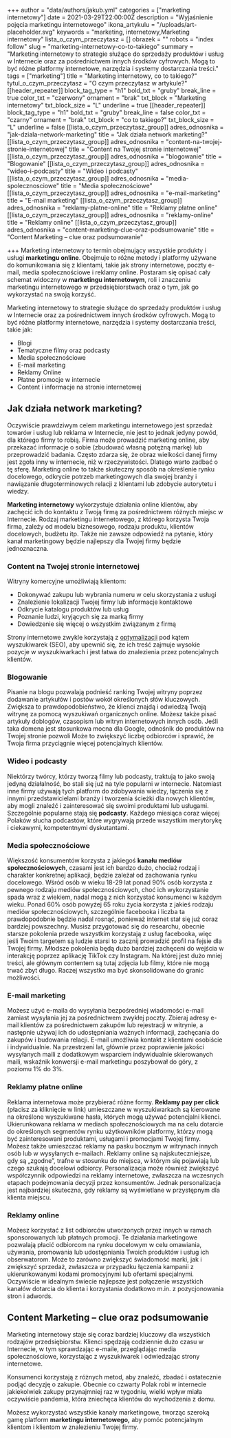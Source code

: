 +++
author = "data/authors/jakub.yml"
categories = ["marketing internetowy"]
date = 2021-03-29T22:00:00Z
description = "Wyjaśnienie pojęcia marketingu internetowego"
ikona_artykulu = "/uploads/art-placeholder.svg"
keywords = "marketing, internetowy,Marketing internetowy"
lista_o_czym_przeczytasz = []
obrazek = ""
robots = "index follow"
slug = "marketing-internetowy-co-to-takiego"
summary = "Marketing internetowy to strategie służące do sprzedaży produktów i usług w Internecie oraz za pośrednictwem innych środków cyfrowych. Mogą to być różne platformy internetowe, narzędzia i systemy dostarczania treści."
tags = ["marketing"]
title = "Marketing internetowy, co to takiego?"
tytul_o_czym_przeczytasz = "O czym przeczytasz w artykule?"
[[header_repeater]]
block_tag_type = "h1"
bold_txt = "gruby"
break_line = true
color_txt = "czerwony"
ornament = "brak"
txt_block = "Marketing internetowy"
txt_block_size = "L"
underline = true
[[header_repeater]]
block_tag_type = "h1"
bold_txt = "gruby"
break_line = false
color_txt = "czarny"
ornament = "brak"
txt_block = "co to takiego?"
txt_block_size = "L"
underline = false
[[lista_o_czym_przeczytasz_group]]
adres_odnosnika = "jak-dziala-network-marketing"
title = "Jak działa network marketing?"
[[lista_o_czym_przeczytasz_group]]
adres_odnosnika = "content-na-twojej-stronie-internetowej"
title = "Content na Twojej stronie internetowej"
[[lista_o_czym_przeczytasz_group]]
adres_odnosnika = "blogowanie"
title = "Blogowanie"
[[lista_o_czym_przeczytasz_group]]
adres_odnosnika = "wideo-i-podcasty"
title = "Wideo i podcasty"
[[lista_o_czym_przeczytasz_group]]
adres_odnosnika = "media-spolecznosciowe"
title = "Media społecznościowe"
[[lista_o_czym_przeczytasz_group]]
adres_odnosnika = "e-mail-marketing"
title = "E-mail marketing"
[[lista_o_czym_przeczytasz_group]]
adres_odnosnika = "reklamy-platne-online"
title = "Reklamy płatne online"
[[lista_o_czym_przeczytasz_group]]
adres_odnosnika = "reklamy-online"
title = "Reklamy online"
[[lista_o_czym_przeczytasz_group]]
adres_odnosnika = "content-marketing-clue-oraz-podsumowanie"
title = "Content Marketing – clue oraz podsumowanie"

+++
Marketing internetowy to termin obejmujący wszystkie produkty i usługi **marketingu online**. Obejmuje to różne metody i platformy używane do komunikowania się z klientami, takie jak strony internetowe, poczty e-mail, media społecznościowe i reklamy online. Postaram się opisać cały schemat widoczny w **marketingu internetowym**, roli i znaczeniu marketingu internetowego w przedsiębiorstwach oraz o tym, jak go wykorzystać na swoją korzyść.

Marketing internetowy to strategie służące do sprzedaży produktów i usług w Internecie oraz za pośrednictwem innych środków cyfrowych. Mogą to być różne platformy internetowe, narzędzia i systemy dostarczania treści, takie jak:

* Blogi
* Tematyczne filmy oraz podcasty
* Media społecznościowe
* E-mail marketing
* Reklamy Online
* Płatne promocje w internecie
* Content i informacje na stronie internetowej

## Jak działa network marketing?

Oczywiście prawdziwym celem marketingu internetowego jest sprzedaż towarów i usług lub reklama w Internecie, nie jest to jednak jedyny powód, dla którego firmy to robią. Firma może prowadzić marketing online, aby przekazać informacje o sobie (zbudować własną potężną markę) lub przeprowadzić badania. Często zdarza się, że obraz wielkości danej firmy jest zgoła inny w internecie, niż w rzeczywistości. Dlatego warto zadbać o tę sferę. Marketing online to także skuteczny sposób na określenie rynku docelowego, odkrycie potrzeb marketingowych dla swojej branży i nawiązanie długoterminowych relacji z klientami lub zdobycie autorytetu i wiedzy.

**Marketing internetowy** wykorzystuje działania online klientów, aby zachęcić ich do kontaktu z Twoją firmą za pośrednictwem różnych miejsc w Internecie. Rodzaj marketingu internetowego, z którego korzysta Twoja firma, zależy od modelu biznesowego, rodzaju produktu, klientów docelowych, budżetu itp. Także nie zawsze odpowiedź na pytanie, który kanał marketingowy będzie najlepszy dla Twojej firmy będzie jednoznaczna.

### Content na Twojej stronie internetowej

Witryny komercyjne umożliwiają klientom:

* Dokonywać zakupu lub wybrania numeru w celu skorzystania z usługi
* Znalezienie lokalizacji Twojej firmy lub informacje kontaktowe
* Odkrycie katalogu produktów lub usług
* Poznanie ludzi, kryjących się za marką firmy
* Dowiedzenie się więcej o wszystkim związanym z firmą

Strony internetowe zwykle korzystają z [optymalizacji](/optymalizacja-seo/) pod kątem wyszukiwarek (SEO), aby upewnić się, że ich treść zajmuje wysokie pozycje w wyszukiwarkach i jest łatwa do znalezienia przez potencjalnych klientów.

### Blogowanie

Pisanie na blogu pozwalają podnieść ranking Twojej witryny poprzez dodawanie artykułów i postów wokół określonych słów kluczowych. Zwiększa to prawdopodobieństwo, że klienci znajdą i odwiedzą Twoją witrynę za pomocą wyszukiwań organicznych online. Możesz także pisać artykuły do ​​blogów, czasopism lub witryn internetowych innych osób. Jeśli taka domena jest stosunkowa mocna dla Google, odnośnik do produktów na Twojej stronie pozwoli Może to zwiększyć liczbę odbiorców i sprawić, że Twoja firma przyciągnie więcej potencjalnych klientów.

### Wideo i podcasty

Niektórzy twórcy, którzy tworzą filmy lub podcasty, traktują to jako swoją jedyną działalność, bo stali się już na tyle popularni w internecie. Natomiast inne firmy używają tych platform do zdobywania wiedzy, łączenia się z innymi przedstawicielami branży i tworzenia ścieżki dla nowych klientów, aby mogli znaleźć i zainteresować się swoimi produktami lub usługami. Szczególnie popularne stają się **podcasty**. Każdego miesiąca coraz więcej Polaków słucha podcastów, które wygrywają przede wszystkim merytorykę i ciekawymi, kompetentnymi dyskutantami.

### Media społecznościowe

Większość konsumentów korzysta z jakiegoś **kanału mediów społecznościowych**, czasami jest ich bardzo dużo, chociaż rodzaj i charakter konkretnej aplikacji, będzie zależał od zachowania rynku docelowego. Wśród osób w wieku 18-29 lat ponad 90% osób korzysta z pewnego rodzaju mediów społecznościowych, choć ich wykorzystanie spada wraz z wiekiem, nadal mogą z nich korzystać konsumenci w każdym wieku. Ponad 60% osób powyżej 65 roku życia korzysta z jakieś rodzaju mediów społecznościowych, szczególnie facebooka i liczba ta prawdopodobnie będzie nadal rosnąć, ponieważ internet stał się już coraz bardziej powszechny. Musisz przygotować się do researchu, obecnie starsze pokolenia przede wszystkim korzystają z usług facebooka, więc jeśli Twoim targetem są ludzie starsi to zacznij prowadzić profil na fejsie dla Twojej firmy. Młodsze pokolenia będą dużo bardziej zachęceni do wejścia w interakcję poprzez aplikację TikTok czy Instagram. Na której jest dużo mniej treści, ale głównym contentem są tutaj zdjęcia lub filmy, które nie mogą trwać zbyt długo. Raczej wszystko ma być skonsolidowane do granic możliwości.

### E-mail marketing

Możesz użyć e-maila do wysyłania bezpośredniej wiadomości e-mail zamiast wysyłania jej za pośrednictwem zwykłej poczty. Zbieraj adresy e-mail klientów za pośrednictwem zakupów lub rejestracji w witrynie, a następnie używaj ich do udostępniania ważnych informacji, zachęcania do zakupów i budowania relacji. E-mail umożliwia kontakt z klientami osobiście i indywidualnie. Na przestrzeni lat, głównie przez poprawienie jakości wysyłanych maili z dodatkowym wsparciem indywidualnie skierowanych maili, wskaźnik konwersji e-mail marketingu poszybował do góry, z poziomu 1% do 3%.

### Reklamy płatne online

Reklama internetowa może przybierać różne formy. **Reklamy pay per click** (płacisz za kliknięcie w link) umieszczane w wyszukiwarkach są kierowane na określone wyszukiwane hasła, których mogą używać potencjalni klienci. Ukierunkowana reklama w mediach społecznościowych ma na celu dotarcie do określonych segmentów rynku użytkowników platformy, którzy mogą być zainteresowani produktami, usługami i promocjami Twojej firmy. Możesz także umieszczać reklamy na pasku bocznym w witrynach innych osób lub w wysyłanych e-mailach. Reklamy online są najskuteczniejsze, gdy są „zgodne”, trafne w stosunku do miejsca, w którym się pojawiają lub czego szukają docelowi odbiorcy. Personalizacja może również zwiększyć współczynnik odpowiedzi na reklamy internetowe, zwłaszcza na wczesnych etapach podejmowania decyzji przez konsumentów. Jednak personalizacja jest najbardziej skuteczna, gdy reklamy są wyświetlane w przystępnym dla klienta miejscu.

### Reklamy online

Możesz korzystać z list odbiorców utworzonych przez innych w ramach sponsorowanych lub płatnych promocji. Te działania marketingowe pozwalają płacić odbiorcom na rynku docelowym w celu omawiania, używania, promowania lub udostępniania Twoich produktów i usług ich obserwatorom. Może to zarówno zwiększyć świadomość marki, jak i zwiększyć sprzedaż, zwłaszcza w przypadku łączenia kampanii z ukierunkowanymi kodami promocyjnymi lub ofertami specjalnymi. Oczywiście w idealnym świecie najlepsze jest połączenie wszystkich kanałów dotarcia do klienta i korzystania dodatkowo m.in. z pozycjonowania stron i adwords.

## Content Marketing – clue oraz podsumowanie

Marketing internetowy staje się coraz bardziej kluczowy dla wszystkich rodzajów przedsiębiorstw. Klienci spędzają codziennie dużo czasu w Internecie, w tym sprawdzając e-maile, przeglądając media społecznościowe, korzystając z wyszukiwarek i odwiedzając strony internetowe.

Konsumenci korzystają z różnych metod, aby znaleźć, zbadać i ostatecznie podjąć decyzję o zakupie. Obecnie co czwarty Polak robi w internecie jakiekolwiek zakupy przynajmniej raz w tygodniu, wielki wpływ miała oczywiście pandemia, która zniechęca klientów do wychodzenia z domu.

Możesz wykorzystać wszystkie kanały marketingowe, tworząc szeroką gamę platform **marketingu internetowego,** aby pomóc potencjalnym klientom i klientom w znalezieniu Twojej firmy.